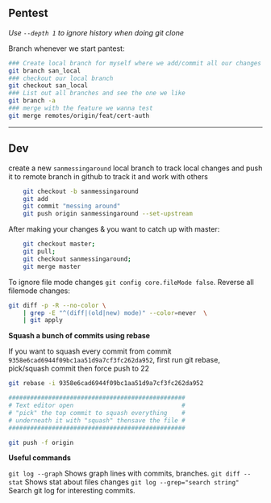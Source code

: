 ## Pentest

*Use `--depth 1` to ignore history when doing git clone*

Branch whenever we start pantest:

```bash
### Create local branch for myself where we add/commit all our changes
git branch san_local
### checkout our local branch
git checkout san_local
### List out all branches and see the one we like
git branch -a
### merge with the feature we wanna test
git merge remotes/origin/feat/cert-auth
```
----------

## Dev

create a new `sanmessingaround` local branch to track local changes and push it to remote branch in github to track it and work with others

```bash
    git checkout -b sanmessingaround
    git add 
    git commit "messing around"
    git push origin sanmessingaround --set-upstream
```
After making your changes & you want to catch up with master:

```bash
    git checkout master; 
    git pull; 
    git checkout sanmessingaround; 
    git merge master
```


To ignore file mode changes `git config core.fileMode false`. Reverse all filemode changes:

```bash
git diff -p -R --no-color \
    | grep -E "^(diff|(old|new) mode)" --color=never  \
    | git apply
```

**Squash a bunch of commits using rebase**

If you want to squash every commit from commit `9358e6cad6944f09bc1aa51d9a7cf3fc262da952`, first run git rebase, pick/squash commit then force push to 22

```bash
git rebase -i 9358e6cad6944f09bc1aa51d9a7cf3fc262da952

#################################################
# Text editor open                              #
# "pick" the top commit to squash everything    #
# underneath it with "squash" thensave the file #
#################################################

git push -f origin
```

**Useful commands**

`git log --graph` Shows graph lines with commits, branches.
`git diff --stat` Shows stat about files changes
`git log --grep="search string"` Search git log for interesting commits.
